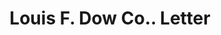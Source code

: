 ---
doi: 10.7916/D8Q82R5D
date_other: unknown
date_other_textual: unknown
form: correspondence
genre:
- Letters (correspondence)
name:
- Louis F. Dow Co.
object_in_context_url: https://biggert.cul.columbia.edu/items/view/ave_biggert_00675
subject_hierarchical_geographic:
- St. Paul, Minnesota, United States
subject_name:
- Louis F. Dow Co.
title: Louis F. Dow Co.. Letter
sort_title: Louis F. Dow Co.. Letter
call_number: ave_biggert_00675
coordinates:
- 44.94416666666666,-93.0936111111111
pid: ave_biggert_00675
identifiers: ave_biggert_00675
canvas_id: ldpd:395947
permalink: "/items/ave_biggert_00675/"
layout: iiif-image-page
---
